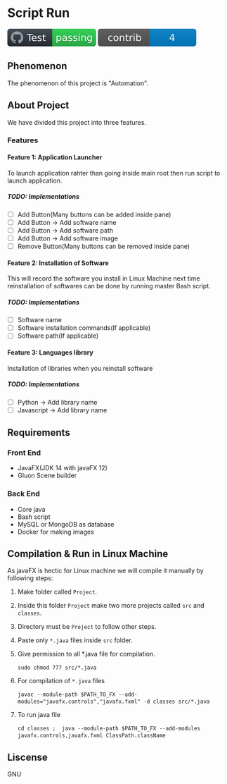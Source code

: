 # Script Run

![Contributors](svg_img/test.svg) ![BuildStatus](svg_img/contrib.svg)

## Phenomenon
The phenomenon of this project is "Automation".

## About Project
We have divided this project into three features.

### Features

#### Feature 1: Application Launcher
To launch application rahter than going inside main root then run script to launch application.

##### TODO: Implementations
* [ ] Add Button(Many buttons can be added inside pane) 
* [ ] Add Button -> Add software name
* [ ] Add Button -> Add software path
* [ ] Add Button -> Add software image
* [ ] Remove Button(Many buttons can be removed inside pane)

#### Feature 2: Installation of Software
This will record the software you install in Linux Machine next time reinstallation of softwares can be done by running master Bash script.
##### TODO: Implementations
* [ ] Software name
* [ ] Software installation commands(If applicable)
* [ ] Software path(If applicable)

#### Feature 3: Languages library 
Installation of libraries when you reinstall software
##### TODO: Implementations
* [ ] Python     -> Add library name 
* [ ] Javascript -> Add library name

## Requirements
### Front End
* JavaFX(JDK 14 with javaFX 12) 
* Gluon Scene builder

### Back End
* Core java 
* Bash script 
* MySQL or MongoDB as database
* Docker for making images

## Compilation & Run in Linux Machine
As javaFX is hectic for Linux machine we will compile it manually by following steps:
1.  Make folder called `Project`.
2.  Inside this folder `Project` make two more projects called `src` and `classes`.
3. Directory must be `Project` to follow other steps.
4. Paste only `*.java` files inside `src` folder.
5. Give permission to all *.java file for compilation.
    ```
    sudo chmod 777 src/*.java
    ```
6. For compilation of `*.java` files
   
   ```
   javac --module-path $PATH_TO_FX --add-modules="javafx.controls","javafx.fxml" -d classes src/*.java
   ```
7. To run java file
   
   ```
   cd classes ;  java --module-path $PATH_TO_FX --add-modules javafx.controls,javafx.fxml ClassPath.className
   ```

## Liscense
GNU

